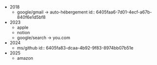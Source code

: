 - 2018
	- google/gmail -> auto-hébergement
	  id:: 6405faa6-7d01-4ecf-a67b-840f6e1d5bf8
- 2023
	- apple
	- notion
	- google/search -> you.com
- 2024
	- ms/github
	  id:: 6405fa83-dcaa-4b92-9f83-8974bb07b51e
- 2025
	- amazon